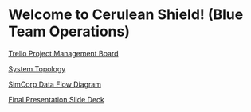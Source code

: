 # Welcome to Cerulean Shield! (Blue Team Operations)

[Trello Project Management Board](https://trello.com/invite/b/kl52w4FJ/ATTId2fa122849dd14d842af0330e66f220bD457209A/cerulean-shield)

[System Topology](https://drive.google.com/file/d/1IEpFYl4alD9fWugN3ltSE0PdWPPih3Cd/view?usp=sharing)

[SimCorp Data Flow Diagram](https://drive.google.com/file/d/1JcEZW8-aBJ1-rLs0dcDqYXlpaOGGHQEQ/view?usp=sharing)



[Final Presentation Slide Deck](https://docs.google.com/presentation/d/1f720Rv_f-syZc-I5QlRFQ0TIpSR7H37ZjAaEJV654Zk/edit?usp=sharing)


